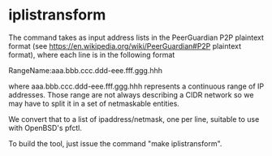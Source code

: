 iplistransform
==============

The command takes as input address lists in the PeerGuardian P2P plaintext
format (see https://en.wikipedia.org/wiki/PeerGuardian#P2P plaintext format),
where each line is in the following format 

RangeName:aaa.bbb.ccc.ddd-eee.fff.ggg.hhh

where aaa.bbb.ccc.ddd-eee.fff.ggg.hhh represents a continuous range of
IP addresses. Those range are not always describing a CIDR network so we
may have to split it in a set of netmaskable entities.

We convert that to a list of ipaddress/netmask, one per line,
suitable to use with OpenBSD's pfctl.

To build the tool, just issue the command "make iplistransform".
